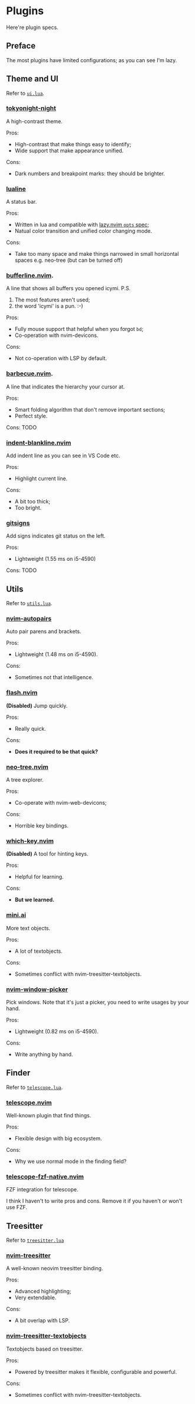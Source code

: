 # Plugins

Here're plugin specs.

## Preface

The most plugins have limited configurations; as you can see I'm lazy.

## Theme and UI

Refer to [`ui.lua`](ui.lua).

### [tokyonight-night](https://github.com/folke/tokyonight)
A high-contrast theme.

Pros:
- High-contrast that make things easy to identify;
- Wide support that make appearance unified.

Cons:
- Dark numbers and breakpoint marks: they should be brighter.

### [lualine](https://github.com/nvim-lualine/lualine.nvim)
A status bar.

Pros:
- Written in lua and compatible with [lazy.nvim `opts` spec](https://lazy.folke.io/spec);
- Natual color transition and unified color changing mode.

Cons:
- Take too many space and make things narrowed
  in small horizontal spaces e.g. neo-tree (but can be turned off)

### [bufferline.nvim](https://github.com/akinsho/bufferline.nvim).
A line that shows all buffers you opened icymi.
P.S.
1. The most features aren't used;
2. the word 'icymi' is a pun. :-)

Pros:
- Fully mouse support that helpful when you forgot `bd`;
- Co-operation with nvim-devicons.

Cons:
- Not co-operation with LSP by default.

### [barbecue.nvim](https://github.com/utilyre/barbecue.nvim).
A line that indicates the hierarchy your cursor at.

Pros:
- Smart folding algorithm that don't remove important sections;
- Perfect style.

Cons:
TODO

### [indent-blankline.nvim](https://github.com/lukas-reineke/indent-blankline.nvim) 
Add indent line as you can see in VS Code etc.

Pros:
- Highlight current line.

Cons:
- A bit too thick;
- Too bright.

### [gitsigns](https://github.com/lewis6991/gitsigns.nvim)
Add signs indicates git status on the left.

Pros:
- Lightweight (1.55 ms on i5-4590)

Cons:
TODO

## Utils

Refer to [`utils.lua`](utils.lua).

### [nvim-autopairs](https://github.com/windwp/nvim-autopairs)
Auto pair parens and brackets.

Pros:
- Lightweight (1.48 ms on i5-4590).

Cons:
- Sometimes not that intelligence.

### [flash.nvim](https://github.com/folke/flash.nvim)
**(Disabled)** Jump quickly.

Pros:
- Really quick.

Cons:
- **Does it required to be that quick?**

### [neo-tree.nvim](https://github.com/nvim-neo-tree/neo-tree.nvim) 
A tree explorer.

Pros:
- Co-operate with nvim-web-devicons;

Cons:
- Horrible key bindings.

### [which-key.nvim](https://github.com/folke/which-key.nvim) 
**(Disabled)** A tool for hinting keys.

Pros:
- Helpful for learning.

Cons:
- **But we learned.**

### [mini.ai](https://github.com/echasnovski/mini.ai)
More text objects.

Pros:
- A lot of textobjects.

Cons:
- Sometimes conflict with nvim-treesitter-textobjects.

### [nvim-window-picker](https://github.com/s1n7ax/nvim-window-picker)
Pick windows.
Note that it's just a picker, you need to write usages by your hand.

Pros:
- Lightweight (0.82 ms on i5-4590).

Cons:
- Write anything by hand.

## Finder

Refer to [`telescope.lua`](telescope.lua).

### [telescope.nvim](https://github.com/nvim-telescope/telescope.nvim)
Well-known plugin that find things.

Pros:
- Flexible design with big ecosystem.

Cons:
- Why we use normal mode in the finding field?

### [telescope-fzf-native.nvim](https://github.com/nvim-telescope/telescope-fzf-native.nvim) 
FZF integration for telescope.

I think I haven't to write pros and cons.
Remove it if you haven't or won't use FZF.

## Treesitter

Refer to [`treesitter.lua`](treesitter.lua)

### [nvim-treesitter](https://github.com/nvim-treesitter/nvim-treesitter) 
A well-known neovim treesitter binding.

Pros:
- Advanced highlighting;
- Very extendable.

Cons:
- A bit overlap with LSP.

### [nvim-treesitter-textobjects](https://github.com/nvim-treesitter/nvim-treesitter-textobjects)
Textobjects based on treesitter.

Pros:
- Powered by treesitter makes it flexible, configurable and powerful.

Cons:
- Sometimes conflict with nvim-treesitter-textobjects.
